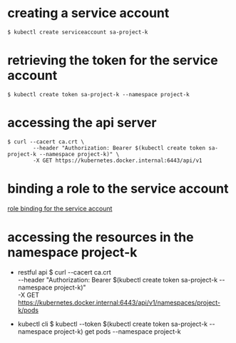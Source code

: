 # creating a service account 

    $ kubectl create serviceaccount sa-project-k

# retrieving the token for the service account

    $ kubectl create token sa-project-k --namespace project-k 


# accessing the api server

    $ curl --cacert ca.crt \
            --header "Authorization: Bearer $(kubectl create token sa-project-k --namespace project-k)" \
            -X GET https://kubernetes.docker.internal:6443/api/v1  

# binding a role to the service account

[role binding for the service account](./rb-for-user-sa.yaml)


# accessing the resources in the namespace project-k

- restful api
    $ curl --cacert ca.crt \
            --header "Authorization: Bearer $(kubectl create token sa-project-k --namespace project-k)" \
            -X GET https://kubernetes.docker.internal:6443/api/v1/namespaces/project-k/pods


- kubectl cli
    $ kubectl --token $(kubectl create token sa-project-k --namespace project-k) get pods --namespace project-k